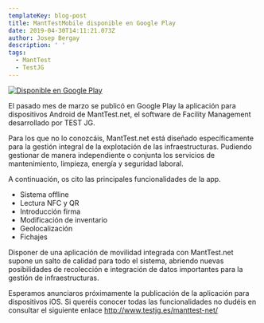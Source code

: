 ```yaml
---
templateKey: blog-post
title: MantTestMobile disponible en Google Play
date: 2019-04-30T14:11:21.073Z
author: Josep Bergay
description: ' '
tags:
  - MantTest
  - TestJG
---
```

<a href='https://play.google.com/store/apps/details?id=net.manttest.apps.manttest.mobile.v1&pcampaignid=MKT-Other-global-all-co-prtnr-py-PartBadge-Mar2515-1'><img alt='Disponible en Google Play' src='https://play.google.com/intl/en_us/badges/images/generic/es_badge_web_generic.png'/></a>

El pasado mes de marzo se publicó en Google Play la aplicación para dispositivos Android de MantTest.net, el software de Facility Management desarrollado por TEST JG.

Para los que no lo conozcáis, MantTest.net está diseñado específicamente para la gestión integral de la explotación de las infraestructuras. Pudiendo gestionar de manera independiente o conjunta los servicios de mantenimiento, limpieza, energía y seguridad laboral.

A continuación, os cito las principales funcionalidades de la app.

* Sistema offline
* Lectura NFC y QR
* Introducción firma
* Modificación de inventario
* Geolocalización
* Fichajes

Disponer de una aplicación de movilidad integrada con MantTest.net supone un salto de calidad para todo el sistema, abriendo nuevas posibilidades de recolección e integración de datos importantes para la gestión de infraestructuras.

Esperamos anunciaros próximamente la publicación de la aplicación para dispositivos iOS. Si queréis conocer todas las funcionalidades no dudéis en consultar el siguiente enlace <http://www.testjg.es/manttest-net/>

